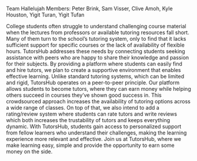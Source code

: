 Team Hallelujah
Members: Peter Brink, Sam Visser, Clive Amoh, Kyle Houston, Yigit Turan, Yigit Tufan

College students often struggle to understand challenging course material when the lectures from professors or available tutoring resources fall short. Many of them turn to the school’s tutoring system, only to find that it lacks sufficient support for specific courses or the lack of availability of flexible hours. TutorsHub addresses these needs by connecting students seeking assistance with peers who are happy to share their knowledge and passion for their subjects. By providing a platform where students can easily find and hire tutors, we plan to create a supportive environment that enables effective learning.
Unlike standard tutoring systems, which can be limited and rigid, TutorsHub operates on a peer-to-peer principle. Our platform allows students to become tutors, where they can earn money while helping others succeed in courses they’ve shown good success in. This crowdsourced approach increases the availability of tutoring options across a wide range of classes. On top of that, we also intend to add a rating/review system where students can rate tutors and write reviews which both increases the trustability of tutors and keeps everything dynamic. With TutorsHub, students gain access to personalized support from fellow learners who understand their challenges, making the learning experience more relevant and effective.
Join us at TutorsHub, where we make learning easy, simple and provide the opportunity to earn some money on the side.


